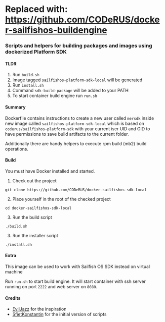 # Replaced with: https://github.com/CODeRUS/docker-sailfishos-buildengine

### Scripts and helpers for building packages and images using dockerized Platform SDK

#### TLDR

1. Run `build.sh`
2. Image tagged `sailfishos-platform-sdk-local` will be generated
3. Run `install.sh`
4. Command `sdk-build-package` will be added to your PATH
5. To start container build engine run `run.sh`

#### Summary

Dockerfile contains instructions to create a new user called `mersdk` inside new image
called `sailfishos-platform-sdk-local` which is based on `coderus/sailfishos-platform-sdk`
with your current iser UID and GID to have permissions to save build artifacts to the
current folder.

Additionally there are handy helpers to execute rpm build (mb2) build operations.

#### Build

You must have Docker installed and started.

1. Check out the project

```git clone https://github.com/CODeRUS/docker-sailfishos-sdk-local```

2. Place yourself in the root of the checked project

```cd docker-sailfishos-sdk-local```

3. Run the build script

```./build.sh```

3. Run the installer script

```./install.sh```

#### Extra

This image can be used to work with Sailfish OS SDK instead on virtual machine

Run `run.sh` to start build engine. It will start container with ssh server running on port `2222` and web server on `8080`.

#### Credits

- [EvilJazz](https://github.com/evilJazz/sailfishos-buildengine) for the inspiration
- [SfietKonstantin](https://github.com/SfietKonstantin/docker-sailfishos-sdk) for the initial version of scripts
